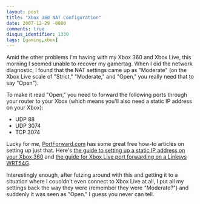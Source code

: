 ```yaml
---
layout: post
title: "Xbox 360 NAT Configuration"
date: 2007-12-29 -0800
comments: true
disqus_identifier: 1330
tags: [gaming,xbox]
---
```

Amid the other problems I'm having with my Xbox 360 and Xbox Live, this
morning I seemed unable to recover my gamertag. When I did the network
diagnostic, I found that the NAT settings came up as "Moderate" (on the
Xbox Live scale of "Strict," "Moderate," and "Open," you really need
that to say "Open").

To make it read "Open," you need to forward the following ports through
your router to your Xbox (which means you'll also need a static IP
address on your Xbox):

- UDP 88
- UDP 3074
- TCP 3074

Lucky for me, [PortForward.com](http://portforward.com/) has some great
free how-to articles on setting up just that. Here's [the guide to
setting up a static IP address on your Xbox
360](http://portforward.com/networking/staticip-xbox360.htm) and [the
guide for Xbox Live port forwarding on a Linksys
WRT54G](http://portforward.com/english/routers/port_forwarding/Linksys/WRT54G/Xbox_Live_360.htm).

Interestingly enough, after futzing around with this and getting it to a
situation where I couoldn't even connect to Xbox Live at all, I put all
my settings back the way they were (remember they were "Moderate?") and
suddenly it was seen as "Open." I guess you never can tell.
